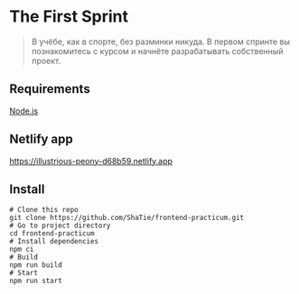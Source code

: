 # The First Sprint
>В учёбе, как в спорте, без разминки никуда. В первом спринте вы познакомитесь с курсом и начнёте разрабатывать собственный проект. 

## Requirements
[Node.js](https://nodejs.org) 

## Netlify app
https://illustrious-peony-d68b59.netlify.app

## Install

```shell
# Clone this repo
git clone https://github.com/ShaTie/frontend-practicum.git
# Go to project directory
cd frontend-practicum
# Install dependencies
npm ci
# Build
npm run build
# Start
npm run start
```
